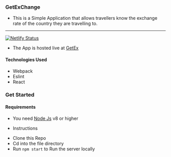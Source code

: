 ### GetExChange
- This is a Simple Application that allows travellers know the exchange rate of the country they are travelling to.
---
[![Netlify Status](https://api.netlify.com/api/v1/badges/3d102b00-0a09-4b60-b2ba-32f5b25c2929/deploy-status)](https://app.netlify.com/sites/competent-snyder-673ab7/deploys)

- The App is hosted live at [GetEx](https://getexchange.netlify.com)

#### Technologies Used 
- Webpack
- Eslint
- React

### Get Started
#### Requirements
- You need [Node Js](https://nodejs.org) v8 or higher 
* Instructions
- Clone this Repo
- Cd into the file directory
- Run ``` npm start ``` to Run the server locally 
